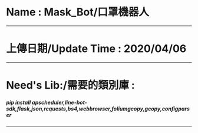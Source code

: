 <h1>Name : Mask_Bot/口罩機器人</h1>
<hr>
<h1>上傳日期/Update Time : 2020/04/06</h1>
<hr>
<h1>Need's Lib:/需要的類別庫 :</h1>
<h5>pip install apscheduler,line-bot-sdk,flask,json,requests,bs4,webbrowser,foliumgeopy,geopy,configparser</h5>
<hr>
